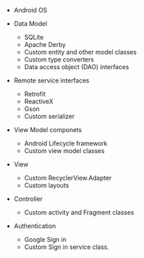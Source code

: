 * Android OS
* Data Model 
    * SQLite
    * Apache Derby
    * Custom entity and other model classes
    * Custom type converters
    * Data access object (DAO) interfaces

* Remote service interfaces
    * Retrofit
    * ReactiveX
    * Gson
    * Custom serializer

* View Model componets
    * Android Lifecycle framework
    * Custom view model classes

* View
    * Custom RecyclerView.Adapter
    * Custom layouts

* Controller
    * Custom activity and Fragment classes

* Authentication
    * Google Sign in
    * Custom Sign in service class.